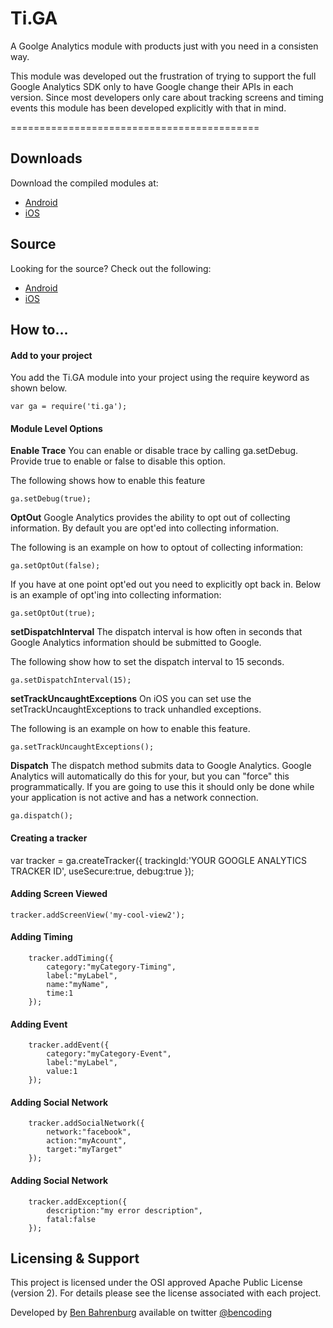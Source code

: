 <h1>Ti.GA</h1>

A Goolge Analytics module with products just with you need in a consisten way.

This module was developed out the frustration of trying to support the full Google Analytics SDK only to have Google change their APIs in each version.  Since most developers only care about tracking screens and timing events this module has been developed explicitly with that in mind.

===========================================
<h2>Downloads</h2>
Download the compiled modules at:

* [Android](https://github.com/benbahrenburg/Ti.GA/tree/master/Android/android/dist)
* [iOS](https://github.com/benbahrenburg/Ti.GA/tree/master/iphone/dist)

<h2>Source</h2>
Looking for the source? Check out the following:

* [Android](https://github.com/benbahrenburg/Ti.GA/tree/master/Android/android/src/ti/ga)
* [iOS](https://github.com/benbahrenburg/Ti.GA/tree/master/iphone)

<h2>How to...</h2>

<h4>Add to your project</h4>
You add the Ti.GA module into your project using the require keyword as shown below.

~~~
var ga = require('ti.ga');
~~~

<h4>Module Level Options</h4>

<b>Enable Trace</b>
You can enable or disable trace by calling ga.setDebug.  Provide true to enable or false to disable this option.

The following shows how to enable this feature
~~~
ga.setDebug(true);
~~~

<b>OptOut</b>
Google Analytics provides the ability to opt out of collecting information.  By default you are opt'ed into collecting information.

The following is an example on how to optout of collecting information:
~~~
ga.setOptOut(false);
~~~

If you have at one point opt'ed out you need to explicitly opt back in.  Below is an example of opt'ing into collecting information:
~~~
ga.setOptOut(true);
~~~

<b>setDispatchInterval</b>
The dispatch interval is how often in seconds that Google Analytics information should be submitted to Google.

The following show how to set the dispatch interval to 15 seconds.
~~~
ga.setDispatchInterval(15);
~~~

<b>setTrackUncaughtExceptions</b>
On iOS you can set use the setTrackUncaughtExceptions to track unhandled exceptions.

The following is an example on how to enable this feature.
~~~
ga.setTrackUncaughtExceptions();
~~~

<b>Dispatch</b>
The dispatch method submits data to Google Analytics.  Google Analytics will automatically do this for your, but you can "force" this programmatically.  If you are going to use this it should only be done while your application is not active and has a network connection.  

~~~
ga.dispatch();
~~~

<h4>Creating a tracker</h4>
var tracker = ga.createTracker({
   trackingId:'YOUR GOOGLE ANALYTICS TRACKER ID',
   useSecure:true,
   debug:true 
});

<h4>Adding Screen Viewed</h4>

~~~
tracker.addScreenView('my-cool-view2');
~~~

<h4>Adding Timing</h4>

~~~
    tracker.addTiming({
        category:"myCategory-Timing",
        label:"myLabel",
        name:"myName",
        time:1
    });
~~~

<h4>Adding Event</h4>

~~~
    tracker.addEvent({
        category:"myCategory-Event",
        label:"myLabel",
        value:1
    });  
~~~

<h4>Adding Social Network</h4>

~~~
    tracker.addSocialNetwork({
        network:"facebook",
        action:"myAcount",
        target:"myTarget"
    });  
~~~

<h4>Adding Social Network</h4>

~~~
    tracker.addException({
        description:"my error description",
        fatal:false
    });  
~~~

<h2>Licensing & Support</h2>

This project is licensed under the OSI approved Apache Public License (version 2). For details please see the license associated with each project.

Developed by [Ben Bahrenburg](http://bahrenburgs.com) available on twitter [@bencoding](http://twitter.com/benCoding)
